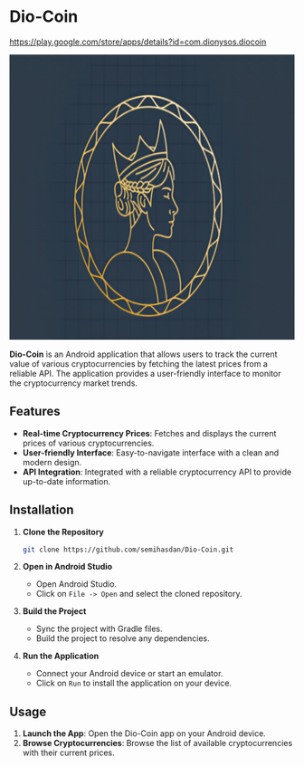 # Dio-Coin
https://play.google.com/store/apps/details?id=com.dionysos.diocoin

![Dio-Coin](https://github.com/semihasdan/Dio-Coin/blob/main/assets/icon.png?raw=true)

**Dio-Coin** is an Android application that allows users to track the current value of various cryptocurrencies by fetching the latest prices from a reliable API. The application provides a user-friendly interface to monitor the cryptocurrency market trends.

## Features

- **Real-time Cryptocurrency Prices**: Fetches and displays the current prices of various cryptocurrencies.
- **User-friendly Interface**: Easy-to-navigate interface with a clean and modern design.
- **API Integration**: Integrated with a reliable cryptocurrency API to provide up-to-date information.

## Installation

1. **Clone the Repository**
    ```sh
    git clone https://github.com/semihasdan/Dio-Coin.git
    ```
2. **Open in Android Studio**
    - Open Android Studio.
    - Click on `File -> Open` and select the cloned repository.

3. **Build the Project**
    - Sync the project with Gradle files.
    - Build the project to resolve any dependencies.

4. **Run the Application**
    - Connect your Android device or start an emulator.
    - Click on `Run` to install the application on your device.

## Usage

1. **Launch the App**: Open the Dio-Coin app on your Android device.
2. **Browse Cryptocurrencies**: Browse the list of available cryptocurrencies with their current prices.
